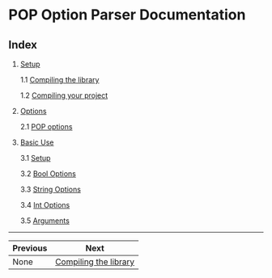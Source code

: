 # POP Option Parser Documentation

## Index

 1. [Setup](./1.Setup)

	1.1 [Compiling the library](./1.Setup/1.1_Compiling_the_library.md)

	1.2 [Compiling your project](./1.Setup/1.2_Compiling_your_project.md)

 2. [Options](./2.Options)

	2.1 [POP options](./2.Options/2.1_POP_options.md)

 3. [Basic Use](./3.Basic_Use)
	
	3.1 [Setup](./3.Basic_Use/3.1_Setup.md)

	3.2 [Bool Options](./3.Basic_Use/3.2_Bool_Options.md)

	3.3 [String Options](./3.Basic_Use/3.3_String_Options.md)

	3.4 [Int Options](./3.Basic_Use/3.4_Int_Options.md)

	3.5 [Arguments](./3.Basic_Use/3.5_Arguments.md)

---

Previous	          | Next
--------------------- | ---------------------------------------------------
None                  | [Compiling the library](./1.Setup/1.1_Compiling_the_library.md)
